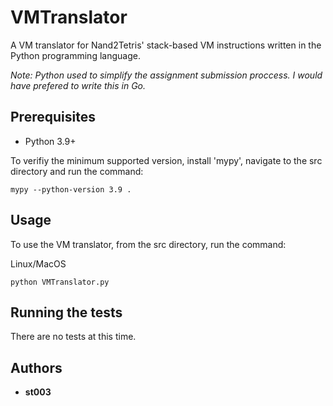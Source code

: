# VMTranslator

A VM translator for Nand2Tetris' stack-based VM instructions written in the Python programming language.

_Note: Python used to simplify the assignment submission proccess. I would have prefered to write this in Go._

## Prerequisites

* Python 3.9+

To verifiy the minimum supported version, install 'mypy', navigate to the src directory and run the command:

```
mypy --python-version 3.9 .
```

## Usage

To use the VM translator, from the src directory, run the command:

Linux/MacOS
```
python VMTranslator.py
```

## Running the tests

There are no tests at this time.

## Authors

* **st003**
